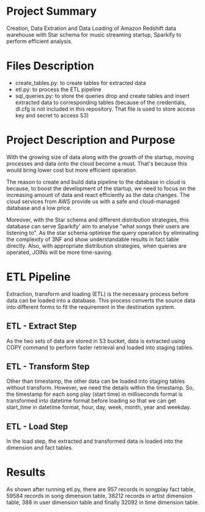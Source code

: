 # Project Summary
Creation, Data Extration and Data Loading of Amazon Redshift data warehouse with Star schema for music streaming startup, Sparkify to perform efficient analysis.

# Files Description
* create_tables.py: to create tables for extracted data
* etl.py: to process the ETL pipeline
* sql_queries.py: to store the queries drop and create tables and insert extracted data to corresponding tables
(because of the credentials, dl.cfg is not included in this repository. That file is used to store access key and secret to access S3)

# Project Description and Purpose
With the growing size of data along with the growth of the startup, moving processes and data onto the cloud become a must. That's because this would bring lower cost but more efficient operation.

The reason to create and build data pipeline to the database in cloud is because, to boost the development of the startup, we need to focus on the increasing amount of data and react efficiently as the data changes. The cloud services from AWS provide us with a safe and cloud-managed database and a low price.

Moreover, with the Star schema and different distribution strategies, this database can serve Sparkify' aim to analyse "what songs their users are listening to". As the star schema optimise the query operation by eliminating the complexity of 3NF and show understandable results in fact table directly. Also, with appropriate distribution strategies, when queries are operated, JOINs will be more time-saving.

# ETL Pipeline
Extraction, transform and loading (ETL) is the necessary process before data can be loaded into a database. This process converts the source data into different forms to fit the requirement in the destination system.

## ETL - Extract Step
As the two sets of data are stored in S3 bucket, data is extracted using COPY command to perform faster retrieval and loaded into staging tables.

## ETL - Transform Step
Other than timestamp, the other data can be loaded into staging tables without transform. However, we need the details within the timestamp. So, the timestamp for each song play (start time) in milliseconds format is transformed into datetime format before loading so that we can get start_time in datetime format, hour, day, week, month, year and weekday.

## ETL - Load Step
In the load step, the extracted and transformed data is loaded into the dimension and fact tables.

# Results
As shown after running etl.py, there are 957 records in songplay fact table, 59584 records in song dimension table, 38212 records in artist dimension table, 388 in user dimension table and finally 32092 in time dimension table.

